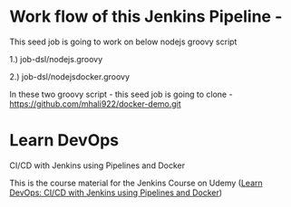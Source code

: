 # Work flow of this Jenkins Pipeline - 

This seed job is going to work on below nodejs groovy script 

1.)  job-dsl/nodejs.groovy

2.)  job-dsl/nodejsdocker.groovy

In these two groovy script - this seed job is going to clone - https://github.com/mhali922/docker-demo.git


# Learn DevOps

CI/CD with Jenkins using Pipelines and Docker

This is the course material for the Jenkins Course on Udemy ([Learn DevOps: CI/CD with Jenkins using Pipelines and Docker](https://www.udemy.com/learn-devops-ci-cd-with-jenkins-using-pipelines-and-docker/?couponCode=JENKINS_GIT))
